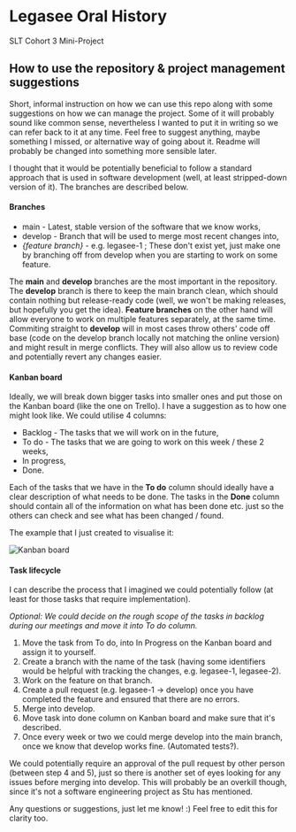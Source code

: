 # Legasee Oral History
SLT Cohort 3 Mini-Project

## How to use the repository & project management suggestions

Short, informal instruction on how we can use this repo along with some suggestions on how we can manage the project. Some of it will probably sound like common sense, nevertheless I wanted to put it in writing so we can refer back to it at any time. Feel free to suggest anything, maybe something I missed, or alternative way of going about it. Readme will probably be changed into something more sensible later. 

I thought that it would be potentially beneficial to follow a standard approach that is used in software development (well, at least stripped-down version of it). The branches are described below.

#### Branches
 * main - Latest, stable version of the software that we know works,
 * develop - Branch that will be used to merge most recent changes into,
 * *{feature branch}* - e.g. legasee-1 ; These don't exist yet, just make one by branching off from develop when you are starting to work on some feature.
 
The **main** and **develop** branches are the most important in the repository. The **develop** branch is there to keep the main branch clean, which should contain nothing but release-ready code (well, we won't be making releases, but hopefully you get the idea). **Feature branches** on the other hand will allow everyone to work on multiple features separately, at the same time. Commiting straight to **develop** will in most cases throw others' code off base (code on the develop branch locally not matching the online version) and might result in merge conflicts. They will also allow us to review code and potentially revert any changes easier.

#### Kanban board

Ideally, we will break down bigger tasks into smaller ones and put those on the Kanban board (like the one on Trello). I have a suggestion as to how one might look like. We could utilise 4 columns:
 * Backlog - The tasks that we will work on in the future,
 * To do - The tasks that we are going to work on this week / these 2 weeks,
 * In progress,
 * Done.
 
Each of the tasks that we have in the **To do** column should ideally have a clear description of what needs to be done. The tasks in the **Done** column should contain all of the information on what has been done etc. just so the others can check and see what has been changed / found. 

The example that I just created to visualise it:

![Kanban board](https://i.imgur.com/iiNaW9e.png)

#### Task lifecycle 

I can describe the process that I imagined we could potentially follow (at least for those tasks that require implementation).

*Optional: We could decide on the rough scope of the tasks in backlog during our meetings and move it into To do column.*
1. Move the task from To do, into In Progress on the Kanban board and assign it to yourself.
2. Create a branch with the name of the task (having some identifiers would be helpful with tracking the changes, e.g. legasee-1, legasee-2).
3. Work on the feature on that branch.
4. Create a pull request (e.g. legasee-1 -> develop) once you have completed the feature and ensured that there are no errors.
5. Merge into develop.
6. Move task into done column on Kanban board and make sure that it's described.
7. Once every week or two we could merge develop into the main branch, once we know that develop works fine. (Automated tests?).

We could potentially require an approval of the pull request by other person (between step 4 and 5), just so there is another set of eyes looking for any issues before merging into develop. This will probably be an overkill though, since it's not a software engineering project as Stu has mentioned.

Any questions or suggestions, just let me know! :) Feel free to edit this for clarity too.

